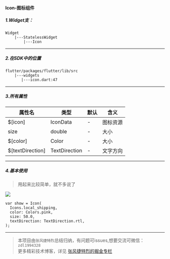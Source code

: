 #### Icon-图标组件

##### 1.Widget支：

```
Widget 
    |---StatelessWidget
        |---Icon
```

---

##### 2.在SDK中的位置

```
flutter/packages/flutter/lib/src
    |---widgets
       |---icon.dart:47
```


---


##### 3.所有属性

属性名 | 类型 | 默认|含义
---|---|---|---
$[icon]|IconData |-|图标资源
size|double |-|大小
$[color]|Color |-|大小
$[textDirection]|TextDirection|-|文字方向

---

##### 4.基本使用

> 用起来比较简单，就不多说了

![](https://upload-images.jianshu.io/upload_images/11369985-157e4d9b843aad74.png?imageMogr2/auto-orient/strip%7CimageView2/2/w/1240)

```
var show = Icon(
  Icons.local_shipping,
  color: Colors.pink,
  size: 50.0,
  textDirection: TextDirection.rtl,
);
```

---

>本项目由`张风捷特烈`总结归纳，有问题可issues,想要交流可微信：`zdl1994328`  
更多精彩技术博客，详见 [张风捷特烈的掘金专栏](https://juejin.im/user/5b42c0656fb9a04fe727eb37)